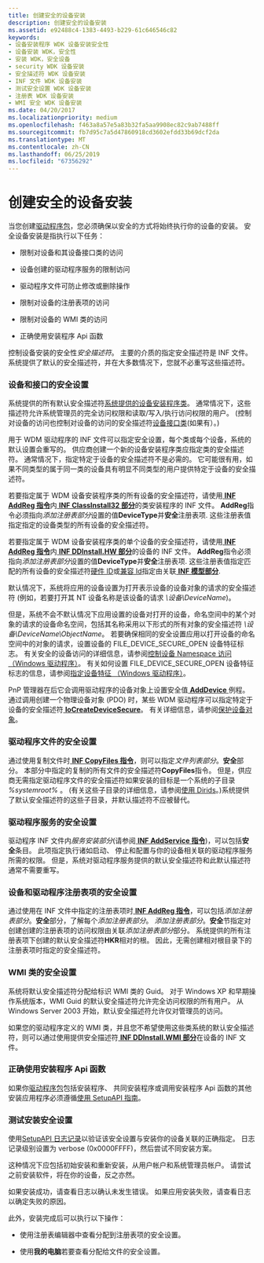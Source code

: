 ```yaml
---
title: 创建安全的设备安装
description: 创建安全的设备安装
ms.assetid: e92488c4-1383-4493-b229-61c646546c82
keywords:
- 设备安装程序 WDK 设备安装安全性
- 设备安装 WDK，安全性
- 安装 WDK，安全设备
- security WDK 设备安装
- 安全描述符 WDK 设备安装
- INF 文件 WDK 设备安装
- 测试安全设置 WDK 设备安装
- 注册表 WDK 设备安装
- WMI 安全 WDK 设备安装
ms.date: 04/20/2017
ms.localizationpriority: medium
ms.openlocfilehash: f463a8a57e5a83b32fa5aa9908ec82c9ab7488ff
ms.sourcegitcommit: fb7d95c7a5d47860918cd3602efdd33b69dcf2da
ms.translationtype: MT
ms.contentlocale: zh-CN
ms.lasthandoff: 06/25/2019
ms.locfileid: "67356292"
---
```

# <a name="creating-secure-device-installations"></a>创建安全的设备安装





当您创建[驱动程序包](driver-packages.md)，您必须确保以安全的方式将始终执行你的设备的安装。 安全设备安装是指执行以下任务：

-   限制对设备和其设备接口类的访问

-   设备创建的驱动程序服务的限制访问

-   驱动程序文件可防止修改或删除操作

-   限制对设备的注册表项的访问

-   限制对设备的 WMI 类的访问

-   正确使用安装程序 Api 函数

控制设备安装的安全性*安全描述符*。 主要的介质的指定安全描述符是 INF 文件。 系统提供了默认的安全描述符，并在大多数情况下，您就不必重写这些描述符。

### <a name="security-settings-for-devices-and-interfaces"></a>设备和接口的安全设置

系统提供的所有默认安全描述符[系统提供的设备安装程序类](https://docs.microsoft.com/previous-versions/ff553419(v=vs.85))。 通常情况下，这些描述符允许系统管理员的完全访问权限和读取/写入/执行访问权限的用户。 (控制对设备的访问也控制对设备的访问的安全描述符[设备接口类](device-interface-classes.md)(如果有）。)

用于 WDM 驱动程序的 INF 文件可以指定安全设置，每个类或每个设备，系统的默认设置会重写的。 供应商创建一个新的设备安装程序类应指定类的安全描述符。 通常情况下，指定特定于设备的安全描述符不是必需的。 它可能很有用，如果不同类型的属于同一类的设备具有明显不同类型的用户提供特定于设备的安全描述符。

若要指定属于 WDM 设备安装程序类的所有设备的安全描述符，请使用[ **INF AddReg 指令**](inf-addreg-directive.md)内[ **INF ClassInstall32 部分**](inf-classinstall32-section.md)的类安装程序的 INF 文件。 **AddReg**指令必须指向*添加注册表部分*设置的值**DeviceType**并**安全**注册表项. 这些注册表值指定指定的设备类型的所有设备的安全描述符。

若要指定属于 WDM 设备安装程序类的单个设备的安全描述符，请使用[ **INF AddReg 指令**](inf-addreg-directive.md)内[ **INF DDInstall.HW 部分**](inf-ddinstall-hw-section.md)的设备的 INF 文件。 **AddReg**指令必须指向*添加注册表部分*设置的值**DeviceType**并**安全**注册表项. 这些注册表值指定匹配的所有设备的安全描述符[硬件 ID](hardware-ids.md)或[兼容 Id](compatible-ids.md)指定由关联[ **INF 模型部分**](inf-models-section.md).

默认情况下，系统将应用的设备设置为打开表示设备的设备对象的请求的安全描述符 (例如，若要打开其 NT 设备名称是该设备的请求 *\\设备\\DeviceName*)。

但是，系统不会不默认情况下应用设置的设备对打开的设备，命名空间中的某个对象的请求的设备命名空间，包括其名称采用以下形式的所有对象的安全描述符 *\\设备\\DeviceName\\ObjectName*。 若要确保相同的安全设置应用以打开设备的命名空间中的对象的请求，设置设备的 FILE_DEVICE_SECURE_OPEN 设备特征标志。 有关安全的设备访问的详细信息，请参阅[控制设备 Namespace 访问 （Windows 驱动程序）](https://docs.microsoft.com/windows-hardware/drivers/kernel/controlling-device-namespace-access)。 有关如何设置 FILE_DEVICE_SECURE_OPEN 设备特征标志的信息，请参阅[指定设备特征 （Windows 驱动程序）](https://docs.microsoft.com/windows-hardware/drivers/kernel/specifying-device-characteristics)。

PnP 管理器在后它会调用驱动程序的设备对象上设置安全值[ **AddDevice** ](https://docs.microsoft.com/windows-hardware/drivers/ddi/content/wdm/nc-wdm-driver_add_device)例程。 通过调用创建一个物理设备对象 (PDO) 时，某些 WDM 驱动程序可以指定特定于设备的安全描述符[ **IoCreateDeviceSecure**](https://docs.microsoft.com/windows-hardware/drivers/ddi/content/wdmsec/nf-wdmsec-wdmlibiocreatedevicesecure)。 有关详细信息，请参阅[保护设备对象](https://docs.microsoft.com/windows-hardware/drivers/kernel/securing-device-objects)。

### <a name="security-settings-for-driver-files"></a>驱动程序文件的安全设置

通过使用复制文件时[ **INF CopyFiles 指令**](inf-copyfiles-directive.md)，则可以指定*文件列表部分*。**安全**部分。 本部分中指定的复制的所有文件的安全描述符**CopyFiles**指令。 但是，供应商无需指定驱动程序文件的安全描述符如果安装的目标是一个系统的子目录 *%systemroot%* 。 (有关这些子目录的详细信息，请参阅[使用 Dirids](using-dirids.md)。)系统提供了默认安全描述符的这些子目录，并默认描述符不应被替代。

### <a name="security-settings-for-driver-services"></a>驱动程序服务的安全设置

驱动程序 INF 文件内*服务安装部分*(请参阅[ **INF AddService 指令**](inf-addservice-directive.md))，可以包括**安全**条目。 此项指定执行诸如启动、 停止和配置与你的设备相关联的驱动程序服务所需的权限。 但是，系统对驱动程序服务提供的默认安全描述符和此默认描述符通常不需要重写。

### <a name="security-settings-for-device-and-driver-registry-entries"></a>设备和驱动程序注册表项的安全设置

通过使用在 INF 文件中指定的注册表项时[ **INF AddReg 指令**](inf-addreg-directive.md)，可以包括*添加注册表部分*。**安全**部分，了解每个*添加注册表部分*。 *添加注册表部分*。**安全**节指定对创建创建的注册表项的访问权限由关联*添加注册表部分*部分。 系统提供的所有注册表项下创建的默认安全描述符**HKR**相对的根。 因此，无需创建相对根目录下的注册表项时指定的安全描述符。

### <a name="security-settings-for-wmi-classes"></a>WMI 类的安全设置

系统将默认安全描述符分配给标识 WMI 类的 Guid。 对于 Windows XP 和早期操作系统版本，WMI Guid 的默认安全描述符允许完全访问权限的所有用户。 从 Windows Server 2003 开始，默认安全描述符允许仅对管理员的访问。

如果您的驱动程序定义的 WMI 类，并且您不希望使用这些类系统的默认安全描述符，则可以通过使用提供安全描述符[ **INF DDInstall.WMI 部分**](inf-ddinstall-wmi-section.md)在设备的 INF 文件。

### <a name="using-setupapi-functions-correctly"></a>正确使用安装程序 Api 函数

如果你[驱动程序包](driver-packages.md)包括安装程序、 共同安装程序或调用安装程序 Api 函数的其他安装应用程序必须遵循[使用 SetupAPI 指南](guidelines-for-using-setupapi.md)。

### <a href="" id="testing-installation-security-settings-"></a>测试安装安全设置

使用[SetupAPI 日志记录](setupapi-logging--windows-server-2003--windows-xp--and-windows-2000-.md)以验证该安全设置与安装你的设备关联的正确指定。 日志记录级别设置为 verbose (0x0000FFFF)，然后尝试不同安装方案。

这种情况下应包括初始安装和重新安装，从用户帐户和系统管理员帐户。 请尝试之前安装软件，将在你的设备，反之亦然。

如果安装成功，请查看日志以确认未发生错误。 如果应用安装失败，请查看日志以确定失败的原因。

此外，安装完成后可以执行以下操作：

-   使用注册表编辑器中查看分配到注册表项的安全设置。

-   使用**我的电脑**若要查看分配给文件的安全设置。

 

 





